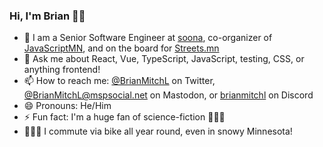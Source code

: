 ### Hi, I'm Brian 👋🏻

- 👔 I am a Senior Software Engineer at [soona](https://soona.co), co-organizer of [JavaScriptMN](https://javascriptmn.com), and on the board for [Streets.mn](https://streets.mn)
- 💬 Ask me about React, Vue, TypeScript, JavaScript, testing, CSS, or anything frontend!
- 📫 How to reach me: [@BrianMitchL](https://twitter.com/BrianMitchL) on Twitter, [@BrianMitchL@mspsocial.net](https://mspsocial.net/@BrianMitchL) on Mastodon, or [brianmitchl](https://discordapp.com/users/220619101351968770) on Discord
- 😄 Pronouns: He/Him
- ⚡ Fun fact: I'm a huge fan of science-fiction 🖖🏻🚀
- 🚴🏻‍♂️ I commute via bike all year round, even in snowy Minnesota!
